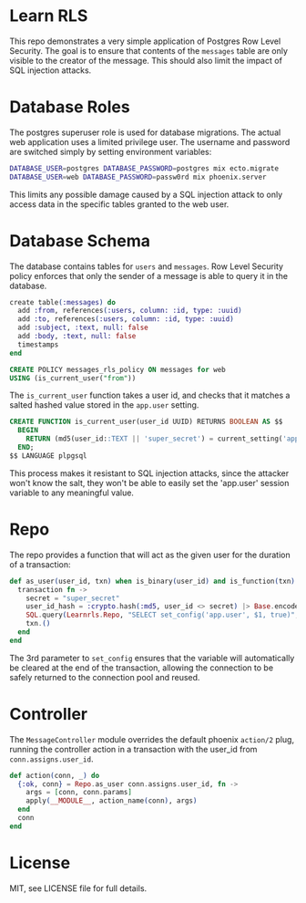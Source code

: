 # Learn RLS

This repo demonstrates a very simple application of Postgres Row Level Security.
The goal is to ensure that contents of the `messages` table are only visible to the creator of the message.
This should also limit the impact of SQL injection attacks.

# Database Roles

The postgres superuser role is used for database migrations.
The actual web application uses a limited privilege user.
The username and password are switched simply by setting environment variables:

```bash
DATABASE_USER=postgres DATABASE_PASSWORD=postgres mix ecto.migrate
DATABASE_USER=web DATABASE_PASSWORD=passw0rd mix phoenix.server
```

This limits any possible damage caused by a SQL injection attack to only access data in the specific tables granted to the web user.


# Database Schema

The database contains tables for `users` and `messages`.
Row Level Security policy enforces that only the sender of a message is able to query it in the database.

```elixir
create table(:messages) do
  add :from, references(:users, column: :id, type: :uuid)
  add :to, references(:users, column: :id, type: :uuid)
  add :subject, :text, null: false
  add :body, :text, null: false
  timestamps
end
```

```SQL
CREATE POLICY messages_rls_policy ON messages for web
USING (is_current_user("from"))
```

The `is_current_user` function takes a user id, and checks that it matches a salted hashed value stored in the `app.user` setting.

```SQL
CREATE FUNCTION is_current_user(user_id UUID) RETURNS BOOLEAN AS $$
  BEGIN
    RETURN (md5(user_id::TEXT || 'super_secret') = current_setting('app.user'));
  END;
$$ LANGUAGE plpgsql
```

This process makes it resistant to SQL injection attacks, since the attacker won't know the salt, they won't be able to easily set the 'app.user' session variable to any meaningful value.

# Repo

The repo provides a function that will act as the given user for the duration of a transaction:

```elixir
def as_user(user_id, txn) when is_binary(user_id) and is_function(txn) do
  transaction fn ->
    secret = "super_secret"
    user_id_hash = :crypto.hash(:md5, user_id <> secret) |> Base.encode16(case: :lower)
    SQL.query(Learnrls.Repo, "SELECT set_config('app.user', $1, true)", [user_id_hash])
    txn.()
  end
end
```

The 3rd parameter to `set_config` ensures that the variable will automatically be cleared at the end of the transaction, allowing the connection to be safely returned to the connection pool and reused.

# Controller

The `MessageController` module overrides the default phoenix `action/2` plug, running the controller action in a transaction with the user_id from `conn.assigns.user_id`.

```elixir
def action(conn, _) do
  {:ok, conn} = Repo.as_user conn.assigns.user_id, fn ->
    args = [conn, conn.params]
    apply(__MODULE__, action_name(conn), args)
  end
  conn
end
```

# License

MIT, see LICENSE file for full details.

